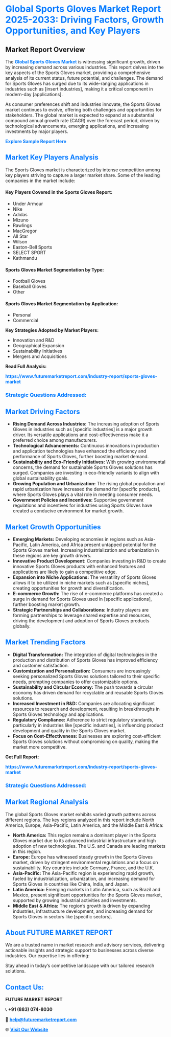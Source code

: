 <h1 style="color: #007BFF;">Global Sports Gloves Market Report 2025-2033: Driving Factors, Growth Opportunities, and Key Players</h1>

<section id="overview">
<h2>Market Report Overview</h2>
<p>The <a href="https://www.futuremarketreport.com/industry-report/sports-gloves-market" style="color: #007BFF; text-decoration: none;"><strong>Global Sports Gloves Market</strong></a> is witnessing significant growth, driven by increasing demand across various industries. This report delves into the key aspects of the Sports Gloves market, providing a comprehensive analysis of its current status, future potential, and challenges. The demand for Sports Gloves has surged due to its wide-ranging applications in industries such as [insert industries], making it a critical component in modern-day [applications].</p>
<p>As consumer preferences shift and industries innovate, the Sports Gloves market continues to evolve, offering both challenges and opportunities for stakeholders. The global market is expected to expand at a substantial compound annual growth rate (CAGR) over the forecast period, driven by technological advancements, emerging applications, and increasing investments by major players.</p>
</section>

<section id="overview">
<p><a href="https://www.futuremarketreport.com/request-sample/reportId=105077" style="color: #007BFF; text-decoration: none;"><strong>Explore Sample Report Here</strong></a></p>
</section>

<section id="key-players">
<h2 style="color: #007BFF;">Market Key Players Analysis</h2>
<p>The Sports Gloves market is characterized by intense competition among key players striving to capture a larger market share. Some of the leading companies in the market include:</p>
<h4>Key Players Covered in the Sports Gloves Report:</h4>
<ul><li>Under Armour</li><li>Nike</li><li>Adidas</li><li>Mizuno</li><li>Rawlings</li><li>MacGregor</li><li>All Star</li><li>Wilson</li><li>Easton-Bell Sports</li><li>SELECT SPORT</li><li>Kathmandu</li></ul>
<h4>Sports Gloves Market Segmentation by Type:</h4>
<ul><li>Football Gloves</li><li>Baseball Gloves</li><li>Other</li></ul>

<h4>Sports Gloves Market Segmentation by Application:</h4>
<ul><li>Personal</li><li>Commercial</li></ul>
<p><strong>Key Strategies Adopted by Market Players:</strong></p>
<ul>
<li>Innovation and R&D</li>
<li>Geographical Expansion</li>
<li>Sustainability Initiatives</li>
<li>Mergers and Acquisitions</li>
</ul>
</section>

<section>
<p><strong>Read Full Analysis: </strong></p><a href="https://www.futuremarketreport.com/industry-report/sports-gloves-market" style="color: #007BFF; text-decoration: none;"><strong>https://www.futuremarketreport.com/industry-report/sports-gloves-market</strong></a>
<h3 style="color: #007BFF;">Strategic Questions Addressed:</h3>
</section>

<section id="driving-factors">
<h2 style="color: #007BFF;">Market Driving Factors</h2>
<ul>
<li><strong>Rising Demand Across Industries:</strong> The increasing adoption of Sports Gloves in industries such as [specific industries] is a major growth driver. Its versatile applications and cost-effectiveness make it a preferred choice among manufacturers.</li>
<li><strong>Technological Advancements:</strong> Continuous innovations in production and application technologies have enhanced the efficiency and performance of Sports Gloves, further boosting market demand.</li>
<li><strong>Sustainability and Eco-Friendly Initiatives:</strong> With growing environmental concerns, the demand for sustainable Sports Gloves solutions has surged. Companies are investing in eco-friendly variants to align with global sustainability goals.</li>
<li><strong>Growing Population and Urbanization:</strong> The rising global population and rapid urbanization have increased the demand for [specific products], where Sports Gloves plays a vital role in meeting consumer needs.</li>
<li><strong>Government Policies and Incentives:</strong> Supportive government regulations and incentives for industries using Sports Gloves have created a conducive environment for market growth.</li>
</ul>
</section>

<section id="growth-opportunities">
<h2 style="color: #007BFF;">Market Growth Opportunities</h2>
<ul>
<li><strong>Emerging Markets:</strong> Developing economies in regions such as Asia-Pacific, Latin America, and Africa present untapped potential for the Sports Gloves market. Increasing industrialization and urbanization in these regions are key growth drivers.</li>
<li><strong>Innovative Product Development:</strong> Companies investing in R&D to create innovative Sports Gloves products with enhanced features and applications are likely to gain a competitive edge.</li>
<li><strong>Expansion into Niche Applications:</strong> The versatility of Sports Gloves allows it to be utilized in niche markets such as [specific niches], creating opportunities for growth and diversification.</li>
<li><strong>E-commerce Growth:</strong> The rise of e-commerce platforms has created a surge in demand for Sports Gloves used in [specific applications], further boosting market growth.</li>
<li><strong>Strategic Partnerships and Collaborations:</strong> Industry players are forming partnerships to leverage shared expertise and resources, driving the development and adoption of Sports Gloves products globally.</li>
</ul>
</section>

<section id="trending-factors">
<h2 style="color: #007BFF;">Market Trending Factors</h2>
<ul>
<li><strong>Digital Transformation:</strong> The integration of digital technologies in the production and distribution of Sports Gloves has improved efficiency and customer satisfaction.</li>
<li><strong>Customization and Personalization:</strong> Consumers are increasingly seeking personalized Sports Gloves solutions tailored to their specific needs, prompting companies to offer customizable options.</li>
<li><strong>Sustainability and Circular Economy:</strong> The push towards a circular economy has driven demand for recyclable and reusable Sports Gloves solutions.</li>
<li><strong>Increased Investment in R&D:</strong> Companies are allocating significant resources to research and development, resulting in breakthroughs in Sports Gloves technology and applications.</li>
<li><strong>Regulatory Compliance:</strong> Adherence to strict regulatory standards, particularly in industries like [specific industries], is influencing product development and quality in the Sports Gloves market.</li>
<li><strong>Focus on Cost-Effectiveness:</strong> Businesses are exploring cost-efficient Sports Gloves solutions without compromising on quality, making the market more competitive.</li>
</ul>
</section>

<section>
<p><strong>Get Full Report: </strong></p><a href="https://www.futuremarketreport.com/industry-report/sports-gloves-market" style="color: #007BFF; text-decoration: none;"><strong>https://www.futuremarketreport.com/industry-report/sports-gloves-market</strong></a>
<h3 style="color: #007BFF;">Strategic Questions Addressed:</h3>
</section>


<section id="regional-analysis">
<h2 style="color: #007BFF;">Market Regional Analysis</h2>
<p>The global Sports Gloves market exhibits varied growth patterns across different regions. The key regions analyzed in this report include North America, Europe, Asia-Pacific, Latin America, and the Middle East & Africa:</p>
<ul>
<li><strong>North America:</strong> This region remains a dominant player in the Sports Gloves market due to its advanced industrial infrastructure and high adoption of new technologies. The U.S. and Canada are leading markets in this region.</li>
<li><strong>Europe:</strong> Europe has witnessed steady growth in the Sports Gloves market, driven by stringent environmental regulations and a focus on sustainability. Key countries include Germany, France, and the U.K.</li>
<li><strong>Asia-Pacific:</strong> The Asia-Pacific region is experiencing rapid growth, fueled by industrialization, urbanization, and increasing demand for Sports Gloves in countries like China, India, and Japan.</li>
<li><strong>Latin America:</strong> Emerging markets in Latin America, such as Brazil and Mexico, present significant opportunities for the Sports Gloves market, supported by growing industrial activities and investments.</li>
<li><strong>Middle East & Africa:</strong> The region’s growth is driven by expanding industries, infrastructure development, and increasing demand for Sports Gloves in sectors like [specific sectors].</li>
</ul>
</section>

<footer>
<h2 style="color: #007BFF;">About FUTURE MARKET REPORT</h2>
<p>We are a trusted name in market research and advisory services, delivering actionable insights and strategic support to businesses across diverse industries. Our expertise lies in offering:</p>

<p>Stay ahead in today’s competitive landscape with our tailored research solutions.</p>

<h2 style="color: #007BFF;">Contact Us:</h2>
<p><strong>FUTURE MARKET REPORT</strong></p>
<p>📞 <strong>+91 (883) 074-8030</strong></p>
<p>📧 <strong><a href="mailto:help@futuremarketreport.com" style="color: #007BFF;">help@futuremarketreport.com</a></strong></p>
<p>🌐 <strong><a href="https://www.futuremarketreport.com/" style="color: #007BFF;">Visit Our Website</a></strong></p>
</footer>